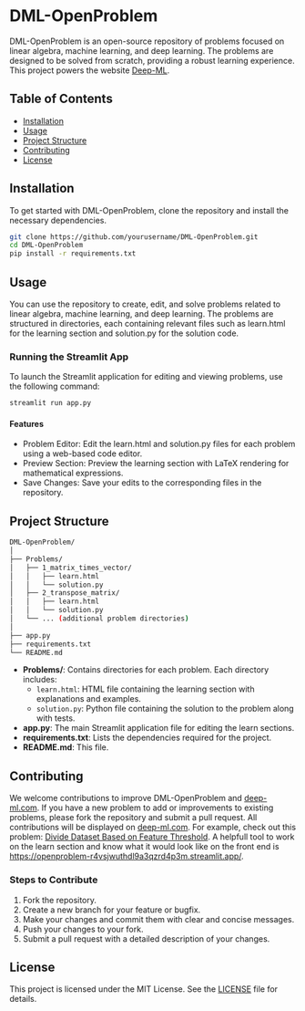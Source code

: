 # DML-OpenProblem

DML-OpenProblem is an open-source repository of problems focused on linear algebra, machine learning, and deep learning. The problems are designed to be solved from scratch, providing a robust learning experience. This project powers the website [Deep-ML](https://www.deep-ml.com/).

## Table of Contents

- [Installation](#installation)
- [Usage](#usage)
- [Project Structure](#project-structure)
- [Contributing](#contributing)
- [License](#license)

## Installation

To get started with DML-OpenProblem, clone the repository and install the necessary dependencies.

```sh
git clone https://github.com/yourusername/DML-OpenProblem.git
cd DML-OpenProblem
pip install -r requirements.txt
```
## Usage
You can use the repository to create, edit, and solve problems related to linear algebra, machine learning, and deep learning. The problems are structured in directories, each containing relevant files such as learn.html for the learning section and solution.py for the solution code.

### Running the Streamlit App

To launch the Streamlit application for editing and viewing problems, use the following command:

```sh
streamlit run app.py
```

#### Features
- Problem Editor: Edit the learn.html and solution.py files for each problem using a web-based code editor.
- Preview Section: Preview the learning section with LaTeX rendering for mathematical expressions.
- Save Changes: Save your edits to the corresponding files in the repository.

## Project Structure
```sh
DML-OpenProblem/
│
├── Problems/
│   ├── 1_matrix_times_vector/
│   │   ├── learn.html
│   │   └── solution.py
│   ├── 2_transpose_matrix/
│   │   ├── learn.html
│   │   └── solution.py
│   └── ... (additional problem directories)
│
├── app.py
├── requirements.txt
└── README.md
```
- **Problems/**: Contains directories for each problem. Each directory includes:
  - `learn.html`: HTML file containing the learning section with explanations and examples.
  - `solution.py`: Python file containing the solution to the problem along with tests.
- **app.py**: The main Streamlit application file for editing the learn sections.
- **requirements.txt**: Lists the dependencies required for the project.
- **README.md**: This file.

## Contributing

We welcome contributions to improve DML-OpenProblem and [deep-ml.com](https://www.deep-ml.com). If you have a new problem to add or improvements to existing problems, please fork the repository and submit a pull request. All contributions will be displayed on [deep-ml.com](https://www.deep-ml.com). For example, check out this problem: [Divide Dataset Based on Feature Threshold](https://www.deep-ml.com/problem/Divide%20Dataset%20Based%20on%20Feature%20Threshold). A helpfull tool to work on the learn section and know what it would look like on the front end is https://openproblem-r4vsjwuthdl9a3qzrd4p3m.streamlit.app/.


### Steps to Contribute

1. Fork the repository.
2. Create a new branch for your feature or bugfix.
3. Make your changes and commit them with clear and concise messages.
4. Push your changes to your fork.
5. Submit a pull request with a detailed description of your changes.

## License

This project is licensed under the MIT License. See the [LICENSE](LICENSE) file for details.
